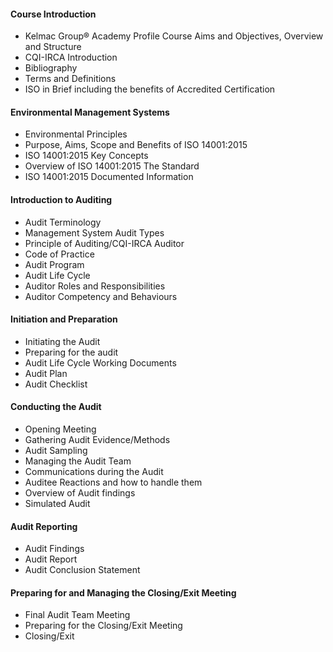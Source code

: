 #### Course Introduction

- Kelmac Group® Academy Profile Course Aims and Objectives, Overview and Structure
- CQI-IRCA Introduction
- Bibliography
- Terms and Definitions
- ISO in Brief including the benefits of Accredited Certification

#### Environmental Management Systems

- Environmental Principles
- Purpose, Aims, Scope and Benefits of ISO 14001:2015
- ISO 14001:2015 Key Concepts
- Overview of ISO 14001:2015 The Standard
- ISO 14001:2015 Documented Information

#### Introduction to Auditing

- Audit Terminology
- Management System Audit Types
- Principle of Auditing/CQI-IRCA Auditor
- Code of Practice
- Audit Program
- Audit Life Cycle
- Auditor Roles and Responsibilities
- Auditor Competency and Behaviours

#### Initiation and Preparation

- Initiating the Audit
- Preparing for the audit
- Audit Life Cycle Working Documents
- Audit Plan
- Audit Checklist

#### Conducting the Audit

- Opening Meeting
- Gathering Audit Evidence/Methods
- Audit Sampling
- Managing the Audit Team
- Communications during the Audit
- Auditee Reactions and how to handle them
- Overview of Audit findings
- Simulated Audit

#### Audit Reporting

- Audit Findings
- Audit Report
- Audit Conclusion Statement

#### Preparing for and Managing the Closing/Exit Meeting

- Final Audit Team Meeting
- Preparing for the Closing/Exit Meeting
- Closing/Exit
